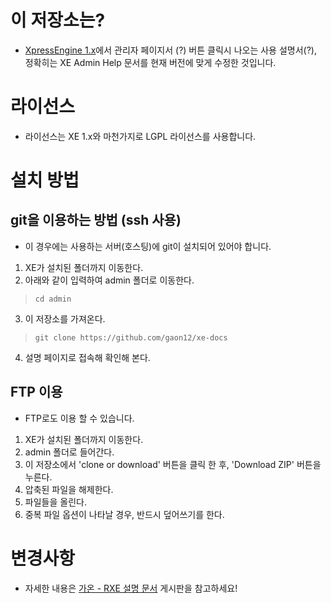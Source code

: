 # 이 저장소는?

- [XpressEngine 1.x](https://github.com/xpressengine/xe-core)에서 관리자 페이지서 (?) 버튼 클릭시 나오는 사용 설명서(?), 정확히는 XE Admin Help 문서를 현재 버전에 맞게 수정한 것입니다.

# 라이선스

- 라이선스는 XE 1.x와 마천가지로 LGPL 라이선스를 사용합니다.

# 설치 방법
## git을 이용하는 방법 (ssh 사용)
- 이 경우에는 사용하는 서버(호스팅)에 git이 설치되어 있어야 합니다.

1. XE가 설치된 폴더까지 이동한다.
2. 아래와 같이 입력하여 admin 폴더로 이동한다.
> `cd admin`
3. 이 저장소를 가져온다.
> `git clone https://github.com/gaon12/xe-docs`
4. 설명 페이지로 접속해 확인해 본다.

## FTP 이용
- FTP로도 이용 할 수 있습니다.

1. XE가 설치된 폴더까지 이동한다.
2. admin 폴더로 들어간다.
3. 이 저장소에서 'clone or download' 버튼을 클릭 한 후, 'Download ZIP' 버튼을 누른다.
4. 압축된 파일을 해제한다.
5. 파일들을 올린다.
6. 중복 파일 옵션이 나타날 경우, 반드시 덮어쓰기를 한다.


# 변경사항
- 자세한 내용은 [가온 - RXE 설명 문서](https://www.gaon.xyz/rxedocs) 게시판을 참고하세요!
